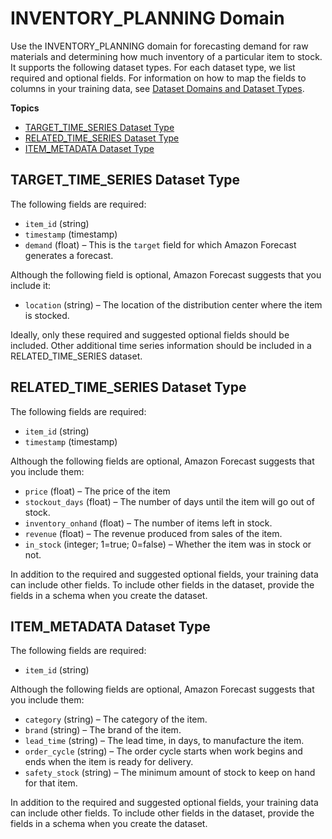 # INVENTORY\_PLANNING Domain<a name="inv-planning-domain"></a>

Use the INVENTORY\_PLANNING domain for forecasting demand for raw materials and determining how much inventory of a particular item to stock\. It supports the following dataset types\. For each dataset type, we list required and optional fields\. For information on how to map the fields to columns in your training data, see [Dataset Domains and Dataset Types](howitworks-datasets-groups.md#howitworks-dataset-domainstypes)\.

**Topics**
+ [TARGET\_TIME\_SERIES Dataset Type](#target-time-series-type-inv-planning-domain)
+ [RELATED\_TIME\_SERIES Dataset Type](#related-time-series-type-related_time_series-domain)
+ [ITEM\_METADATA Dataset Type](#item-metadata-type-related_time_series-domain)

## TARGET\_TIME\_SERIES Dataset Type<a name="target-time-series-type-inv-planning-domain"></a>

The following fields are required: 
+ `item_id` \(string\)
+ `timestamp` \(timestamp\)
+ `demand` \(float\) – This is the `target` field for which Amazon Forecast generates a forecast\.

Although the following field is optional, Amazon Forecast suggests that you include it:
+ `location` \(string\) – The location of the distribution center where the item is stocked\.

Ideally, only these required and suggested optional fields should be included\. Other additional time series information should be included in a RELATED\_TIME\_SERIES dataset\.

## RELATED\_TIME\_SERIES Dataset Type<a name="related-time-series-type-related_time_series-domain"></a>

The following fields are required: 
+ `item_id` \(string\)
+ `timestamp` \(timestamp\)

Although the following fields are optional, Amazon Forecast suggests that you include them:
+ `price` \(float\) – The price of the item 
+ `stockout_days` \(float\) – The number of days until the item will go out of stock\.
+ `inventory_onhand` \(float\) – The number of items left in stock\.
+ `revenue` \(float\) – The revenue produced from sales of the item\.
+ `in_stock` \(integer; 1=true; 0=false\) – Whether the item was in stock or not\.

In addition to the required and suggested optional fields, your training data can include other fields\. To include other fields in the dataset, provide the fields in a schema when you create the dataset\.

## ITEM\_METADATA Dataset Type<a name="item-metadata-type-related_time_series-domain"></a>

The following fields are required: 
+ `item_id` \(string\)

Although the following fields are optional, Amazon Forecast suggests that you include them:
+ `category` \(string\) – The category of the item\.
+ `brand` \(string\) – The brand of the item\.
+ `lead_time` \(string\) – The lead time, in days, to manufacture the item\.
+ `order_cycle` \(string\) – The order cycle starts when work begins and ends when the item is ready for delivery\.
+ `safety_stock` \(string\) – The minimum amount of stock to keep on hand for that item\.

In addition to the required and suggested optional fields, your training data can include other fields\. To include other fields in the dataset, provide the fields in a schema when you create the dataset\.
